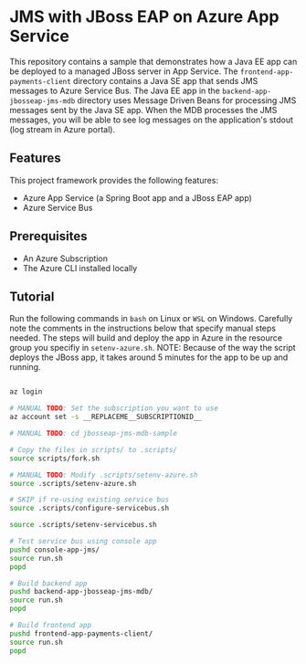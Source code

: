 # JMS with JBoss EAP on Azure App Service

This repository contains a sample that demonstrates how a Java EE app can be deployed to a managed JBoss server in App Service. The `frontend-app-payments-client` directory contains a Java SE app that sends JMS messages to Azure Service Bus. The Java EE app in the `backend-app-jbosseap-jms-mdb` directory uses Message Driven Beans for processing JMS messages sent by the Java SE app. When the MDB processes the JMS messages, you will be able to see log messages on the application's stdout (log stream in Azure portal).

## Features

This project framework provides the following features:

* Azure App Service (a Spring Boot app and a JBoss EAP app)
* Azure Service Bus

## Prerequisites

- An Azure Subscription
- The Azure CLI installed locally

## Tutorial

Run the following commands in `bash` on Linux or `WSL` on Windows. Carefully note the comments in the instructions below that specify manual steps needed. The steps will build and deploy the app in Azure in the resource group you specifiy in `setenv-azure.sh`. NOTE: Because of the way the script deploys the JBoss app, it takes around 5 minutes for the app to be up and running.

```bash

az login

# MANUAL TODO: Set the subscription you want to use
az account set -s __REPLACEME__SUBSCRIPTIONID__

# MANUAL TODO: cd jbosseap-jms-mdb-sample

# Copy the files in scripts/ to .scripts/
source scripts/fork.sh

# MANUAL TODO: Modify .scripts/setenv-azure.sh 
source .scripts/setenv-azure.sh

# SKIP if re-using existing service bus
source .scripts/configure-servicebus.sh

source .scripts/setenv-servicebus.sh

# Test service bus using console app
pushd console-app-jms/
source run.sh
popd

# Build backend app
pushd backend-app-jbosseap-jms-mdb/
source run.sh
popd

# Build frontend app
pushd frontend-app-payments-client/
source run.sh
popd

```

